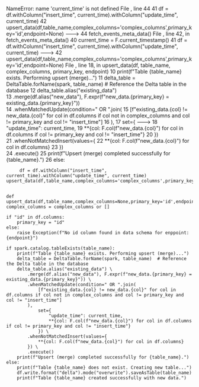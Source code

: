 NameError: name 'current_time' is not defined
File <command-1663170670380898>, line 44
     41     df = df.withColumn("insert_time", current_time).withColumn("update_time", current_time)
     42     upsert_data(df,table_name,complex_columns='complex_columns',primary_key='id',endpoint=None)
---> 44 fetch_events_meta_data()
File <command-1663170670380898>, line 42, in fetch_events_meta_data()
     40 current_time = F.current_timestamp()
     41 df = df.withColumn("insert_time", current_time).withColumn("update_time", current_time)
---> 42 upsert_data(df,table_name,complex_columns='complex_columns',primary_key='id',endpoint=None)
File <command-1777769096121330>, line 18, in upsert_data(df, table_name, complex_columns, primary_key, endpoint)
     10     print(f"Table {table_name} exists. Performing upsert (merge)...")
     11     delta_table = DeltaTable.forName(spark, table_name)  # Reference the Delta table in the database
     12     delta_table.alias("existing_data") \
     13         .merge(df.alias("new_data"), F.expr(f"new_data.{primary_key} = existing_data.{primary_key}")) \
     14         .whenMatchedUpdate(condition=" OR ".join(
     15             [f"existing_data.{col} != new_data.{col}" for col in df.columns if col not in complex_columns and col != primary_key and col != "insert_time"]
     16         ),
     17             set={
---> 18                 "update_time": current_time, 
     19                 **{col: F.col(f"new_data.{col}") for col in df.columns if col != primary_key and col != "insert_time"}
     20             }) \
     21         .whenNotMatchedInsert(values={
     22             **{col: F.col(f"new_data.{col}") for col in df.columns}
     23         }) \
     24         .execute()
     25     print(f"Upsert (merge) completed successfully for {table_name}.")
     26 else:



         df = df.withColumn("insert_time", current_time).withColumn("update_time", current_time)
    upsert_data(df,table_name,complex_columns='complex_columns',primary_key='id',endpoint=None)


    def upsert_data(df,table_name,complex_columns=None,primary_key='id',endpoint=None):
    complex_columns = complex_columns or []

    if "id" in df.columns:
        primary_key = "id"
    else:
        raise Exception(f"No id column found in data schema for enppoint: {endpoint}")

    if spark.catalog.tableExists(table_name):
        print(f"Table {table_name} exists. Performing upsert (merge)...")
        delta_table = DeltaTable.forName(spark, table_name)  # Reference the Delta table in the database
        delta_table.alias("existing_data") \
            .merge(df.alias("new_data"), F.expr(f"new_data.{primary_key} = existing_data.{primary_key}")) \
            .whenMatchedUpdate(condition=" OR ".join(
                [f"existing_data.{col} != new_data.{col}" for col in df.columns if col not in complex_columns and col != primary_key and col != "insert_time"]
            ),
                set={
                    "update_time": current_time, 
                    **{col: F.col(f"new_data.{col}") for col in df.columns if col != primary_key and col != "insert_time"}
                }) \
            .whenNotMatchedInsert(values={
                **{col: F.col(f"new_data.{col}") for col in df.columns}
            }) \
            .execute()
        print(f"Upsert (merge) completed successfully for {table_name}.")
    else:
        print(f"Table {table_name} does not exist. Creating new table...")
        df.write.format("delta").mode("overwrite").saveAsTable(table_name)
        print(f"Table {table_name} created successfully with new data.")
